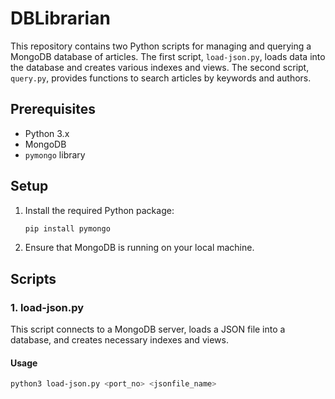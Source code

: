 # DBLibrarian

This repository contains two Python scripts for managing and querying a MongoDB database of articles. The first script, `load-json.py`, loads data into the database and creates various indexes and views. The second script, `query.py`, provides functions to search articles by keywords and authors.

## Prerequisites

- Python 3.x
- MongoDB
- `pymongo` library

## Setup

1. Install the required Python package:
    ```bash
    pip install pymongo
    ```

2. Ensure that MongoDB is running on your local machine.

## Scripts

### 1. load-json.py

This script connects to a MongoDB server, loads a JSON file into a database, and creates necessary indexes and views.

#### Usage

```bash
python3 load-json.py <port_no> <jsonfile_name>
```


